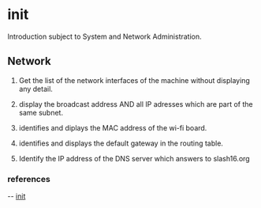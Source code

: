 # init
Introduction subject to System and Network Administration.


## Network

1. Get the list of the network interfaces of the machine without displaying any detail.

2. display the broadcast address AND all IP adresses which are part of the same subnet.

3. identifies and diplays the MAC address of the wi-fi board.

4. identifies and displays the default gateway in the routing table.

5. Identify the IP address of the DNS server which answers to slash16.org

### references

-- [init](https://quizlet.com/355888462/ft_init-flash-cards/)